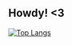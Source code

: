 ## Howdy! <3

[![Top Langs](https://github-readme-stats.vercel.app/api/top-langs/?username=suchimu207&layout=compact&theme=dark)](https://github.com/suchimu207/github-readme-stats)
